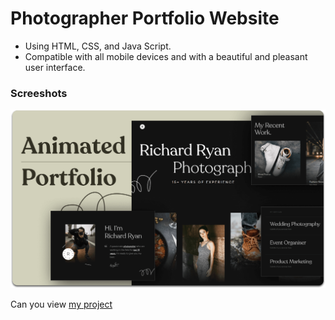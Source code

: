# Photographer Portfolio Website
- Using HTML, CSS, and Java Script.
- Compatible with all mobile devices and with a beautiful and pleasant user interface.

### Screeshots

![Richard Ryan Desktop Demo](./readme-images/desktop.png "Desktop Demo")

Can you view [my project](https://panchenkonaz.github.io/responsive__clock/)


 

